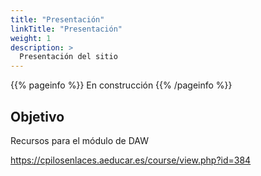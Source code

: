 ```yaml
---
title: "Presentación"
linkTitle: "Presentación"
weight: 1
description: >
  Presentación del sitio
---
```


{{% pageinfo %}}
En construcción
{{% /pageinfo %}}

## Objetivo
Recursos para el módulo de DAW

https://cpilosenlaces.aeducar.es/course/view.php?id=384


<!--
## Marco legal
[Currículo del título](http://www.boa.aragon.es/cgi-bin/EBOA/BRSCGI?CMD=VEROBJ&MLKOB=612152800202)


## Objetivos

## Plan general del curso


## Valoración/Evaluación
-->
